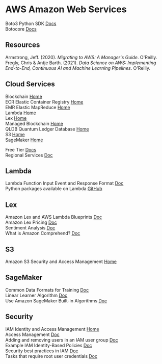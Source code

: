 # AWS Amazon Web Services

Boto3 Python SDK [Docs](https://boto3.amazonaws.com/v1/documentation/api/latest/index.html)<br>
Botocore [Docs](https://botocore.amazonaws.com/v1/documentation/api/latest/index.html)<br>

## Resources

Armstrong, Jeff. (2020). _Migrating to AWS: A Manager's Guide_. O'Reilly.<br>
Fregly, Chris & Antje Barth. (2021). _Data Science on AWS: Implementing End-to-End, Continuous AI and Machine Learning Pipelines_. O'Reilly.<br>

## Cloud Services

Blockchain [Home](https://aws.amazon.com/blockchain/)<br>
ECR Elastic Container Registry [Home](https://aws.amazon.com/ecr/)<br>
EMR Elastic MapReduce [Home](https://docs.aws.amazon.com/emr/index.html)<br>
Lambda [Home](https://aws.amazon.com/lambda/)<br>
Lex [Home](https://aws.amazon.com/lex/)<br>
Managed Blockchain [Home](https://aws.amazon.com/managed-blockchain/)<br>
QLDB Quantum Ledger Database [Home](https://aws.amazon.com/qldb/?nc2=h_ql_prod_bl_qldb)<br>
S3 [Home](https://aws.amazon.com/s3/)<br>
SageMaker [Home](https://aws.amazon.com/sagemaker/)<br>

Free Tier [Docs](https://aws.amazon.com/free/?all-free-tier.sort-by=item.additionalFields.SortRank&all-free-tier.sort-order=asc&awsf.Free%20Tier%20Types=*all&awsf.Free%20Tier%20Categories=*all)<br>
Regional Services [Doc](https://aws.amazon.com/about-aws/global-infrastructure/regional-product-services/)<br>

## Lambda

Lambda Function Input Event and Response Format [Doc](https://docs.aws.amazon.com/lex/latest/dg/lambda-input-response-format.html)<br>
Python packages available on Lambda [GitHub](https://gist.github.com/gene1wood/4a052f39490fae00e0c3)<br>

## Lex

Amazon Lex and AWS Lambda Blueprints [Doc](https://docs.aws.amazon.com/lex/latest/dg/lex-lambda-blueprints.html)<br>
Amazon Lex Pricing [Doc](https://aws.amazon.com/lex/pricing/)<br>
Sentiment Analysis [Doc](https://docs.aws.amazon.com/lex/latest/dg/sentiment-analysis.html)<br>
What is Amazon Comprehend? [Doc](https://docs.aws.amazon.com/comprehend/latest/dg/what-is.html)<br>

## S3

Amazon S3 Security and Access Management [Home](https://aws.amazon.com/s3/security/?sc_icampaign=Adoption_Campaign_m6y20_console_storage_s3_security&sc_ichannel=ha&sc_icontent=awssm-4885_console-s3_all_users&sc_ioutcome=CSI_Digital_Marketing&sc_iplace=console-s3&trk=ha_a134p000003yIdkAAE~ha_awssm-4885_console-s3_all_users&trkCampaign=CSI_Storage_S3_Security)<br>

## SageMaker

Common Data Formats for Training [Doc](https://docs.aws.amazon.com/sagemaker/latest/dg/cdf-training.html#td-serialization)<br>
Linear Learner Algorithm [Doc](https://docs.aws.amazon.com/sagemaker/latest/dg/linear-learner.html)<br>
Use Amazon SageMaker Built-in Algorithms [Doc](https://docs.aws.amazon.com/sagemaker/latest/dg/algos.html)<br>

## Security

IAM Identity and Access Management [Home](https://aws.amazon.com/iam/)<br>
Access Management [Doc](https://docs.aws.amazon.com/IAM/latest/UserGuide/access.html)<br>
Adding and removing users in an IAM user group [Doc](https://docs.aws.amazon.com/IAM/latest/UserGuide/id_groups_manage_add-remove-users.html)<br>
Example IAM Identity-Based Policies [Doc](https://docs.aws.amazon.com/IAM/latest/UserGuide/access_policies_examples.html)<br>
Security best practices in IAM [Doc](https://docs.aws.amazon.com/IAM/latest/UserGuide/best-practices.html)<br>
Tasks that require root user credentials [Doc](https://docs.aws.amazon.com/general/latest/gr/root-vs-iam.html#aws_tasks-that-require-root)<br>
